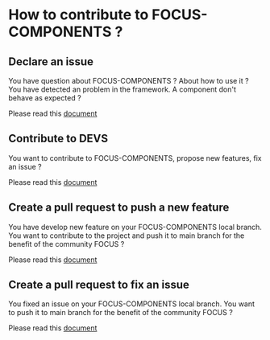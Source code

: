 # How to contribute to FOCUS-COMPONENTS ?

## Declare an issue

You have question about FOCUS-COMPONENTS ? About how to use it ?
You have detected an problem in the framework. A component don't behave as expected ?

Please read this [document](https://github.com/KleeGroup/focus-components/tree/develop/doc/DECLARE_ISSUE.md)

## Contribute to DEVS

You want to contribute to FOCUS-COMPONENTS, propose new features, fix an issue ?

Please read this [document](https://github.com/KleeGroup/focus-components/tree/develop/doc/CONTRIBUTE_TO_DEV.md)

## Create a pull request to push a new feature

You have develop new feature on your FOCUS-COMPONENTS local branch. You want to contribute to the project and push it to main branch for the benefit of the community FOCUS ?

Please read this [document](https://github.com/KleeGroup/focus-components/tree/develop/doc/PR_FEATURE_TEMPLATE.md)

## Create a pull request to fix an issue

You fixed an issue on your FOCUS-COMPONENTS local branch. You want to push it to main branch for the benefit of the community FOCUS ?

Please read this [document](https://github.com/KleeGroup/focus-components/tree/develop/doc/PR_FIX_TEMPLATE.md)
